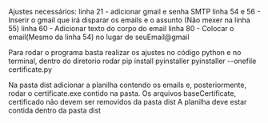 Ajustes necessários:
linha 21 - adicionar gmail e senha SMTP
linha 54 e 56 - Inserir o gmail que irá disparar os emails e o assunto (Não mexer na linha 55)
linha 60 - Adicionar texto do corpo do email
linha 80 - Colocar o email(Mesmo da linha 54) no lugar de seuEmail@gmail


Para rodar o programa basta realizar os ajustes no código python e no terminal, dentro do diretorio rodar
pip install pyinstaller
pyinstaller --onefile certificate.py


Na pasta dist adicionar a planilha contendo os emails e, posteriormente, rodar o certificate.exe contido na pasta. 
Os arquivos baseCertificate, certificado não devem ser removidos da pasta dist
A planilha deve estar contida dentro da pasta dist
